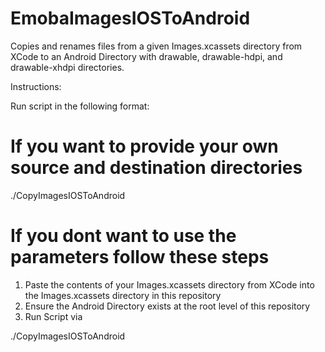 # EmobaImagesIOSToAndroid
Copies and renames files from a given Images.xcassets directory from XCode to an Android Directory with drawable, drawable-hdpi, and drawable-xhdpi directories.


Instructions:

Run script in the following format:

# If you want to provide your own source and destination directories
./CopyImagesIOSToAndroid <source directory> <destination directory>

# If you dont want to use the parameters follow these steps
1. Paste the contents of your Images.xcassets directory from XCode into the Images.xcassets directory in this repository
2. Ensure the Android Directory exists at the root level of this repository
3. Run Script via

./CopyImagesIOSToAndroid
